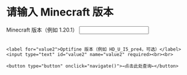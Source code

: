 # 请输入 Minecraft 版本
<body>
  <form>
    <label for="value1">Minecraft 版本（例如 1.20.1）</label>
    <input type="text" id="value1" name="value1" required><br><br>

    <label for="value2">Optifine 版本（例如 HD_U_I5_pre4，可选）</label>
    <input type="text" id="value2" name="value2" required><br><br>
    
    <button type="button" onclick="navigate()">→点击此处查询←</button>
  </form>

  <script>
    function navigate() {
      var value1 = document.getElementById("value1").value;
      var value2 = document.getElementById("value2").value;
      
      // 构建跳转URL，这里假设使用value1作为参数
      var url = "https://zkitefly.github.io/optifine-forge-support-list/game/" + value1 + "#:~:text=" + value2;
      
      // 跳转到目标页面
      window.location.href = url;
    }
  </script>
</body>
